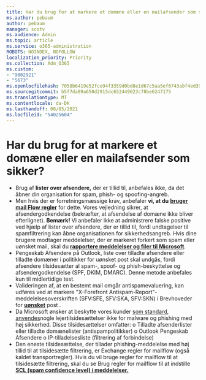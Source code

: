 ```yaml
---
title: Har du brug for at markere et domæne eller en mailafsender som sikker?
ms.author: pebaum
author: pebaum
manager: scotv
ms.audience: Admin
ms.topic: article
ms.service: o365-administration
ROBOTS: NOINDEX, NOFOLLOW
localization_priority: Priority
ms.collection: Adm_O365
ms.custom:
- "9002921"
- "5673"
ms.openlocfilehash: 7058b6419e52fce94f3359d0bd8e1d67c5aa5ef6743abf4ed39f45bad49e1d07
ms.sourcegitcommit: b5f7da89a650d2915dc652449623c78be6247175
ms.translationtype: MT
ms.contentlocale: da-DK
ms.lasthandoff: 08/05/2021
ms.locfileid: "54025604"
---
```

# <a name="need-to-mark-a-domain-or-email-sender-safe"></a>Har du brug for at markere et domæne eller en mailafsender som sikker?

- Brug af **lister over afsendere,** der er tillid til, anbefales ikke, da det åbner din organisation for spam, phish- og spoofing-angreb.
- Men hvis der er forretningsmæssige krav, anbefaler **vi, at du** **[bruger mail Flow regler](https://docs.microsoft.com/microsoft-365/security/office-365-security/create-safe-sender-lists-in-office-365?view=o365-worldwide#recommended-use-mail-flow-rules)** for dette. Vores vejledning sikrer, at afsendergodkendelse (bekræfter, at afsendelse af domæne ikke bliver efterlignet). **Bemærk!** Vi anbefaler ikke at administrere falske positive ved hjælp af lister over afsendere, der er tillid til, fordi undtagelser til spamfiltrering kan åbne organisationen for sikkerhedsangreb. Hvis dine brugere modtager meddelelser, der er markeret forkert som spam eller uønsket mail, skal du **[rapportere meddelelser og filer til Microsoft](https://protection.office.com/reportsubmission)**.
- Pengeskab Afsendere på Outlook, liste over tilladte afsendere eller  tilladte domæner i politikker for uønsket post skal undgås, fordi afsendere tilsidesætter al spam-, spoof- og phish-beskyttelse og afsendergodkendelse (SPF, DKIM, DMARC). Denne metode anbefales kun til midlertidige test.
- Valideringen af, at en bestemt mail omgår antispamevaluering, kan udføres ved at markere "X-Forefront Antispam-Report"-meddelelsesoverskriften (SFV:SFE, SFV:SKA, SFV:SKN) i Brevhoveder for **[uønsket](https://docs.microsoft.com/microsoft-365/security/office-365-security/anti-spam-message-headers)** post .
- Da Microsoft ønsker at beskytte vores kunder [som standard, anvendes](https://docs.microsoft.com/microsoft-365/security/office-365-security/secure-by-default#exceptions)nogle lejertilsidesættelser ikke for malware og phishing med høj sikkerhed. Disse tilsidesættelser omfatter: o Tilladte afsenderlister eller tilladte domænelister (antispampolitikker) o Outlook Pengeskab Afsendere o IP-tilladelsesliste (filtrering af forbindelse) 
- Den eneste tilsidesættelse, der tillader phishing-meddelelse med høj tillid til at tilsidesætte filtrering, er Exchange regler for mailflow (også kaldet transportregler). Hvis du vil bruge regler for mailflow til at tilsidesætte filtrering, skal du se Brug regler for mailflow til at indstille **[SCL (spam confidence level) i meddelelser.](https://docs.microsoft.com/microsoft-365/security/office-365-security/use-mail-flow-rules-to-set-the-spam-confidence-level-scl-in-messages)**
